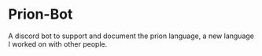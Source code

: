 # Prion-Bot
A discord bot to support and document the prion language, a new language I worked on with other people.

